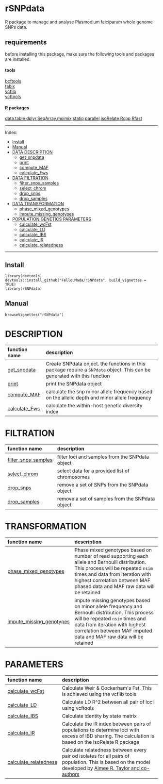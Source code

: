 # rSNPdata     
R package to manage and analyse Plasmodium falciparum whole genome SNPs data.     

## requirements      
before installing this package, make sure the following tools and packages are installed:      
#### tools     
[bcftools](http://www.htslib.org/download/)    
[tabix](http://www.htslib.org/doc/tabix.html)  
[vcflib](https://github.com/vcflib/vcflib)    
[vcftools](http://vcftools.sourceforge.net/)    

#### R packages     
[data.table](https://cran.r-project.org/web/packages/data.table/index.html),[dplyr](https://cran.r-project.org/web/packages/dplyr/index.html),[SeqArray](https://www.bioconductor.org/packages/release/bioc/html/SeqArray.html),[moimix](https://github.com/bahlolab/moimix),[statip](https://cran.r-project.org/web/packages/statip/index.html),[parallel](https://stat.ethz.ch/R-manual/R-devel/library/parallel/doc/parallel.pdf),[isoRelate](https://github.com/bahlolab/isoRelate),[Rcpp](https://cran.r-project.org/web/packages/Rcpp/index.html),[Rfast](https://cran.r-project.org/web/packages/Rfast/index.html)

---
Index:

- [Install](#Install) 
- [Manual](#Manual)
- [DATA DESCRIPTION](#DESCRIPTION)    
  * [get_snpdata](#DESCRIPTION)
  * [print](#DESCRIPTION)
  * [compute_MAF](#DESCRIPTION)
  * [calculate_Fws](#DESCRIPTION)
- [DATA FILTRATION](#FILTRATION)
  * [filter_snps_samples](#FILTRATION)
  * [select_chrom](#FILTRATION)
  * [drop_snps](#FILTRATION)
  * [drop_samples](#FILTRATION)
- [DATA TRANSFORMATION](#TRANSFORMATION)
  * [phase_mixed_genotypes](#TRANSFORMATION)
  * [impute_missing_genotypes](#TRANSFORMATION)
- [POPULATION GENETICS PARAMETERS](#PARAMETERS)
  * [calculate_wcFst](#PARAMETERS)
  * [calculate_LD](#PARAMETERS)
  * [calculate_IBS](#PARAMETERS)
  * [calculate_iR](#PARAMETERS)
  * [calculate_relatedness](#PARAMETERS)
---

## Install   
``` {r eval=FALSE}
library(devtools)
devtools::install_github("FellouMada/rSNPdata", build_vignettes = TRUE)
library(rSNPdata)
```

## Manual  
```{r}
browseVignettes("rSNPdata")
```

# DESCRIPTION    

| function name | description |    
| :-------------- | :---------- |     
| [get_snpdata](./doc/get_snpdata.md) | Create SNPdata onject. the functions in this package require a `SNPdata` object. This can be generated with this function | 
| [print](./doc/print.md) | print the SNPdata object | 
| [compute_MAF](./doc/maf.md) | calculate the snp minor allele frequency based on the allelic depth and minor allele frequency | 
| [calculate_Fws](./doc/fws.md) | calculate the within-host genetic diversity index  | 

# FILTRATION

| function name | description |    
| :-------------- | :---------- |     
| [filter_snps_samples](./doc/filter.md) | filter loci and samples from the SNPdata object | 
| [select_chrom](./doc/select_chrom.md) | select data for a provided list of chromosomes | 
| [drop_snps](./doc/remove_snp.md) | remove a set of SNPs from the SNPdata object | 
| [drop_samples](./doc/remove_sample.md) | remove a set of samples from the SNPdata object  | 


# TRANSFORMATION

| function name | description |    
| :-------------- | :---------- |     
| [phase_mixed_genotypes](./doc/phase.md) | Phase mixed genotypes based on number of read supporting each allele and Bernoulli distribution. This process will be repeated `nsim` times and data from iteration with highest correlation between MAF phased data and MAF raw data will be retained | 
| [impute_missing_genotypes](./doc/impute.md) | impute missing genotypes based on minor allele frequency and Bernoulli distribution. This process will be repeated `nsim` times and data from iteration with highest correlation between MAF imputed data and MAF raw data will be retained| 


# PARAMETERS

| function name | description |    
| :-------------- | :---------- |     
| [calculate_wcFst](./doc/Fst.md) | Calculate Weir & Cockerham's Fst. This is achieved using the vcflib tools | 
| [calculate_LD](./doc/ld.md) | Calculate LD R^2 between all pair of loci using vcftools| 
| [calculate_IBS](./doc/ibs.md) | Calculate identity by state matrix | 
| [calculate_iR](./doc/iR.md) | Calculate the iR index between pairs of populations to determine loci with excess of IBD sharing. The calculation is based on the isoRelate R package | 
| [calculate_relatedness](./doc/relatedness.md) | Calculate relatedness between every pair od isolates for all pairs of population. This is based on the model developed by [Aimee R. Taylor and co-authors](https://journals.plos.org/plosgenetics/article?id=10.1371/journal.pgen.1009101) | 


